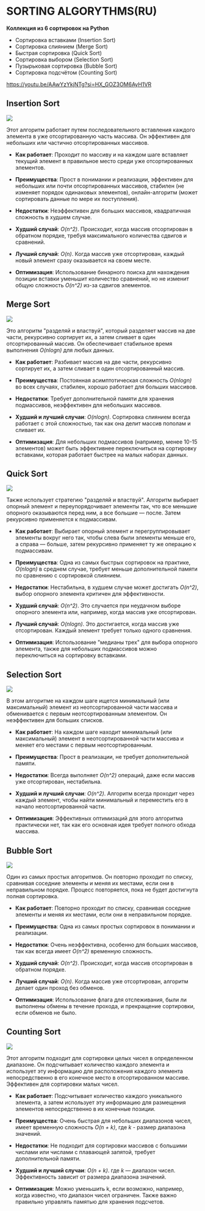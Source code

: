 # SORTING ALGORYTHMS(RU)

**Коллекция из 6 сортировок на Python**

 - Сортировка вставками (Insertion Sort)
 - Сортировка слиянием (Merge Sort)
 - Быстрая сортировка (Quick Sort)
 - Сортировка выбором (Selection Sort)
 - Пузырьковая сортировка (Bubble Sort)
 - Сортировка подсчётом (Counting Sort)

https://youtu.be/AAwYzYkjNTg?si=HX_GOZ3OM6AyH1VR

## Insertion Sort
![](for_a_readme/INS.gif)

Этот алгоритм работает путем последовательного вставления
каждого элемента в уже отсортированную часть массива.
Он эффективен для небольших или частично отсортированных массивов.

 - **Как работает**: Проходит по массиву и на каждом шаге вставляет текущий элемент в правильное место среди уже отсортированных элементов.
 - **Преимущества**: Прост в понимании и реализации, эффективен для небольших или почти отсортированных массивов, стабилен (не изменяет порядок одинаковых элементов), онлайн-алгоритм (может сортировать данные по мере их поступления).
 - **Недостатки**: Неэффективен для больших массивов, квадратичная сложность в худшем случае.


 - **Худший случай**: *O(n^2)*. Происходит, когда массив отсортирован в обратном порядке, требуя максимального количества сдвигов и сравнений.
 - **Лучший случай**: *O(n)*. Когда массив уже отсортирован, каждый новый элемент сразу оказывается на своем месте.
 - **Оптимизация**: Использование бинарного поиска для нахождения позиции вставки уменьшит количество сравнений, но не изменит общую сложность *O(n^2)* из-за сдвигов элементов.

## Merge Sort
![](for_a_readme/MRG.gif)

Это алгоритм "разделяй и властвуй", который разделяет массив на две части, 
рекурсивно сортирует их, а затем сливает в один отсортированный массив.
Он обеспечивает стабильное время выполнения *O(nlogn)* для любых данных.
 - **Как работает**: Разбивает массив на две части, рекурсивно сортирует их, а затем сливает в один отсортированный массив.
 - **Преимущества**: Постоянная асимптотическая сложность *O(nlogn)* во всех случаях, стабилен, хорошо работает для больших массивов.
 - **Недостатки**: Требует дополнительной памяти для хранения подмассивов, неэффективен для небольших массивов.


 - **Худший и лучший случаи**: *O(nlogn)*. Сортировка слиянием всегда работает с этой сложностью, так как она делит массив пополам и сливает их.
 - **Оптимизация**: Для небольших подмассивов (например, менее 10-15 элементов) может быть эффективнее переключиться на сортировку вставками, которая работает быстрее на малых наборах данных.

## Quick Sort
![](for_a_readme/QCK.gif)

Также использует стратегию "разделяй и властвуй". Алгоритм выбирает опорный элемент и переупорядочивает элементы так,
что все меньшие опорного оказываются перед ним, а все большие — после. Затем рекурсивно применяется к подмассивам.

 - **Как работает**: Выбирает опорный элемент и перегруппировывает элементы вокруг него так, чтобы слева были элементы меньше его, а справа — больше, затем рекурсивно применяет ту же операцию к подмассивам.
 - **Преимущества**: Одна из самых быстрых сортировок на практике, *O(nlogn)* в среднем случае, требует меньше дополнительной памяти по сравнению с сортировкой слиянием.
 - **Недостатки**: Нестабильна, в худшем случае может достигать *O(n^2)*, выбор опорного элемента критичен для эффективности.


 - **Худший случай**: *O(n^2)*. Это случается при неудачном выборе опорного элемента или, например, когда массив уже отсортирован.
 - **Лучший случай**: *O(nlogn)*. Это достигается, когда массив уже отсортирован. Каждый элемент требует только одного сравнения.
 - **Оптимизация**: Использование "медианы трех" для выбора опорного элемента, также для небольших подмассивов можно переключиться на сортировку вставками.

## Selection Sort
![](for_a_readme/SLC.gif)

В этом алгоритме на каждом шаге ищется минимальный (или максимальный) элемент из неотсортированной части массива 
и обменивается с первым неотсортированным элементом. Он неэффективен для больших списков.

 - **Как работает**: На каждом шаге находит минимальный (или максимальный) элемент в неотсортированной части массива и меняет его местами с первым неотсортированным.
 - **Преимущества**: Прост в реализации, не требует дополнительной памяти.
 - **Недостатки**: Всегда выполняет *O(n^2)* операций, даже если массив уже отсортирован, нестабильна.


 - **Худший и лучший случаи**: *O(n^2)*. Алгоритм всегда проходит через каждый элемент, чтобы найти минимальный и переместить его в начало неотсортированной части.
 - **Оптимизация**: Эффективных оптимизаций для этого алгоритма практически нет, так как его основная идея требует полного обхода массива.

## Bubble Sort
![](for_a_readme/BBL.gif)

Один из самых простых алгоритмов. Он повторно проходит по списку, сравнивая соседние элементы и меняя их местами,
если они в неправильном порядке. Процесс повторяется, пока не будет достигнута полная сортировка.

 - **Как работает**: Повторно проходит по списку, сравнивая соседние элементы и меняя их местами, если они в неправильном порядке.
 - **Преимущества**: Одна из самых простых сортировок в понимании и реализации.
 - **Недостатки**: Очень неэффективна, особенно для больших массивов, так как всегда имеет *O(n^2)* временную сложность.


 - **Худший случай**: *O(n^2)*. Происходит, когда массив отсортирован в обратном порядке.
 - **Лучший случай**: *O(n)*. Когда массив уже отсортирован, алгоритм делает один проход без обменов.
 - **Оптимизация**: Использование флага для отслеживания, были ли выполнены обмены в течение прохода, и прекращение сортировки, если обменов не было.

## Counting Sort
![](for_a_readme/CNT.gif)

Этот алгоритм подходит для сортировки целых чисел в определенном диапазоне. Он подсчитывает количество каждого элемента
и использует эту информацию для расположения каждого элемента непосредственно в его конечное место в 
отсортированном массиве. Эффективен для сортировки малых чисел.

 - **Как работает**: Подсчитывает количество каждого уникального элемента, а затем использует эту информацию для размещения элементов непосредственно в их конечные позиции.
 - **Преимущества**: Очень быстрая для небольших диапазонов чисел, имеет временную сложность *O(n + k)*, где *k* - размер диапазона значений.
 - **Недостатки**: Не подходит для сортировки массивов с большими числами или числами с плавающей запятой, требует дополнительной памяти.


 - **Худший и лучший случаи**: *O(n + k)*. где *k* — диапазон чисел. Эффективность зависит от размера диапазона значений.
 - **Оптимизация**: Можно уменьшить k, если возможно, например, когда известно, что диапазон чисел ограничен. Также важно правильно управлять памятью для хранения подсчетов.
